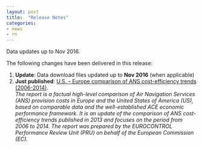 ```yaml
---
layout: post
title:  "Release Notes"
categories:
- news
- rn
---
```


Data updates up to Nov 2016.

The following changes have been delivered in this release:

1. **Update**: Data download files updated up to **Nov 2016** (when applicable)
2. **Just published**: [U.S. – Europe comparison of ANS cost-efficiency trends (2006-2014)](http://www.eurocontrol.int/publications/2006-2014-US-Europe-comparison-ANS-cost-efficiency-trends.pdf).<br>
   *The report is a factual high-level comparison of Air Navigation Services
   (ANS) provision costs in Europe and the United States of America (US), based
   on comparable data and the well-established ACE economic performance
   framework. It is an update of the comparison of ANS cost-efficiency trends
   published in 2013 and focuses on the period from 2006 to 2014. The report was
   prepared by the EUROCONTROL Performance Review Unit (PRU) on behalf of the
   European Commission (EC).*
